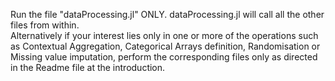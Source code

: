 Run the file "dataProcessing.jl" ONLY.
dataProcessing.jl will call all the other files from within.  
Alternatively if your interest lies only in one or more of the operations such as Contextual Aggregation, Categorical Arrays definition, Randomisation
or Missing value imputation, perform the corresponding files only as directed in the Readme file at the introduction.
